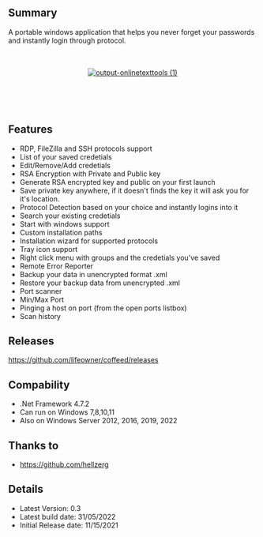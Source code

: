## Summary ##
A portable windows application that helps you never forget your passwords and instantly login through protocol.
<br />
<br />
<br />

<a href="https://github.com/lifeowner/Coffeed/releases/download/0.3/Coffeed.exe" target="_blank"><p align="center"> ![output-onlinetexttools (1)](https://user-images.githubusercontent.com/1441150/141815439-ae59cc2a-1e99-4f71-bc3e-9c41681e2b9e.png) </p></a>

<br />
<br />
<br />

## Features ##
* RDP, FileZilla and SSH protocols support
* List of your saved credetials
* Edit/Remove/Add credetials
* RSA Encryption with Private and Public key
* Generate RSA encrypted key and public on your first launch
* Save private key anywhere, if it doesn't finds the key it will ask you for it's location.
* Protocol Detection based on your choice and instantly logins into it
* Search your existing credetials
* Start with windows support
* Custom installation paths
* Installation wizard for supported protocols
* Tray icon support
* Right click menu with groups and the credetials you've saved
* Remote Error Reporter
* Backup your data in unencrypted format .xml
* Restore your backup data from unencrypted .xml
* Port scanner
* Min/Max Port
* Pinging a host on port (from the open ports listbox)
* Scan history

## Releases ##
https://github.com/lifeowner/coffeed/releases

## Compability ##
* .Net Framework 4.7.2
* Can run on Windows 7,8,10,11
* Also on Windows Server 2012, 2016, 2019, 2022

## Thanks to ##
* https://github.com/hellzerg

## Details ##
* Latest Version: 0.3
* Latest build date: 31/05/2022
* Initial Release date: 11/15/2021
